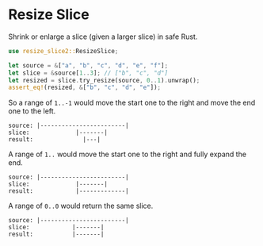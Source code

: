 # Resize Slice

Shrink or enlarge a slice (given a larger slice) in safe Rust.

```rust
use resize_slice2::ResizeSlice;

let source = &["a", "b", "c", "d", "e", "f"];
let slice = &source[1..3]; // ["b", "c", "d"]
let resized = slice.try_resize(source, 0..1).unwrap();
assert_eq!(resized, &["b", "c", "d", "e"]);
```

So a range of `1..-1` would move the start one to the right and move the end one to the left.
```blank
source: |------------------------|
slice:             |-------|
result:              |---|
```
A range of `1..` would move the start one to the right and fully expand the end.
```blank
source: |------------------------|
slice:             |-------|
result:            |-------------|
```
A range of `0..0` would return the same slice.
```blank
source: |------------------------|
slice:            |-------|
result:           |-------|
```